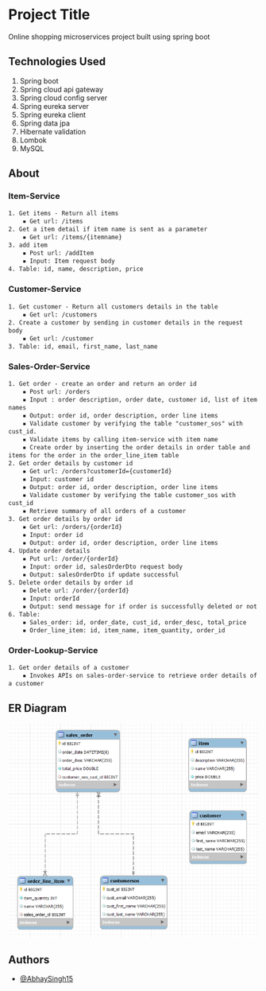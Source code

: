 
# Project Title

Online shopping microservices project built using spring boot

## Technologies Used
1. Spring boot
2. Spring cloud api gateway
3. Spring cloud config server
4. Spring eureka server
5. Spring eureka client
6. Spring data jpa
7. Hibernate validation
8. Lombok
9. MySQL

## About

### Item-Service
	1. Get items - Return all items
		▪ Get url: /items
	2. Get a item detail if item name is sent as a parameter
		▪ Get url: /items/{itemname}
	3. add item
		▪ Post url: /addItem
        ▪ Input: Item request body
	4. Table: id, name, description, price

### Customer-Service
	1. Get customer - Return all customers details in the table
		▪ Get url: /customers
	2. Create a customer by sending in customer details in the request body
		▪ Get url: /customer
	3. Table: id, email, first_name, last_name

### Sales-Order-Service
	1. Get order - create an order and return an order id
		▪ Post url: /orders
		▪ Input : order description, order date, customer id, list of item names
		▪ Output: order id, order description, order line items
		▪ Validate customer by verifying the table "customer_sos" with cust_id.
		▪ Validate items by calling item-service with item name
		▪ Create order by inserting the order details in order table and items for the order in the order_line_item table
	2. Get order details by customer id
		▪ Get url: /orders?customerId={customerId}
		▪ Input: customer id
		▪ Output: order id, order description, order line items
		▪ Validate customer by verifying the table customer_sos with cust_id
		▪ Retrieve summary of all orders of a customer
	3. Get order details by order id
		▪ Get url: /orders/{orderId}
		▪ Input: order id
		▪ Output: order id, order description, order line items
	4. Update order details
		▪ Put url: /order/{orderId}
		▪ Input: order id, salesOrderDto request body
		▪ Output: salesOrderDto if update successful
	5. Delete order details by order id
		▪ Delete url: /order/{orderId}
		▪ Input: orderId
		▪ Output: send message for if order is successfully deleted or not
	6. Table:
		▪ Sales_order: id, order_date, cust_id, order_desc, total_price
        ▪ Order_line_item: id, item_name, item_quantity, order_id

### Order-Lookup-Service
	1. Get order details of a customer 
        ▪ Invokes APIs on sales-order-service to retrieve order details of a customer

## ER Diagram
![Alt text](/ER-Diagram.png)

## Authors
- [@AbhaySingh15](https://github.com/AbhaySingh15)



